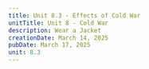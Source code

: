 ```yaml
---
title: Unit 8.3 - Effects of Cold War
unitTitle: Unit 8 - Cold War
description: Wear a Jacket
creationDate: March 14, 2025
pubDate: March 17, 2025
unit: 8.3
---
```


